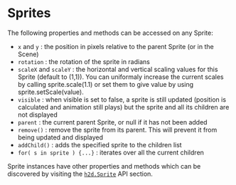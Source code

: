 # Sprites

The following properties and methods can be accessed on any Sprite:

* `x` and `y` : the position in pixels relative to the parent Sprite (or in the Scene)
* `rotation` : the rotation of the sprite in radians
* `scaleX` and `scaleY` : the horizontal and vertical scaling values for this Sprite (default to (1,1)). You can uniformaly increase the current scales by calling sprite.scale(1.1) or set them to give value by using sprite.setScale(value).
* `visible` : when visible is set to false, a sprite is still updated (position is calculated and animation still plays) but the sprite and all its children are not displayed
* `parent` : the current parent Sprite, or null if it has not been added
* `remove()` : remove the sprite from its parent. This will prevent it from being updated and displayed
* `addChild()` : adds the specified sprite to the children list
* `for( s in sprite ) {...}` : iterates over all the current children

Sprite instances have other properties and methods which can be discovered by visiting the [`h2d.Sprite`](https://github.com/ncannasse/heaps/blob/master/h2d/Sprite.hx) API section.
